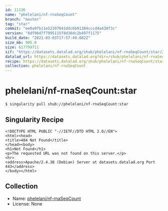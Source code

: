 ```yaml
---
id: 11136
name: "phelelani/nf-rnaSeqCount"
branch: "master"
tag: "star"
commit: "ee0a9fb11e52207041ddc6b91384cccd4a438f3c"
version: "6df96d7f7995115f8d36dc2b497f1175"
build_date: "2021-03-03T17:57:49.082Z"
size_mb: 905.0
size: 617799711
sif: "https://datasets.datalad.org/shub/phelelani/nf-rnaSeqCount/star/2021-03-03-ee0a9fb1-6df96d7f/6df96d7f7995115f8d36dc2b497f1175.sif"
datalad_url: https://datasets.datalad.org?dir=/shub/phelelani/nf-rnaSeqCount/star/2021-03-03-ee0a9fb1-6df96d7f/
recipe: https://datasets.datalad.org/shub/phelelani/nf-rnaSeqCount/star/2021-03-03-ee0a9fb1-6df96d7f/Singularity
collection: phelelani/nf-rnaSeqCount
---
```


# phelelani/nf-rnaSeqCount:star

```bash
$ singularity pull shub://phelelani/nf-rnaSeqCount:star
```

## Singularity Recipe

```singularity
<!DOCTYPE HTML PUBLIC "-//IETF//DTD HTML 2.0//EN">
<html><head>
<title>404 Not Found</title>
</head><body>
<h1>Not Found</h1>
<p>The requested URL was not found on this server.</p>
<hr>
<address>Apache/2.4.38 (Debian) Server at datasets.datalad.org Port 443</address>
</body></html>
```

## Collection

 - Name: [phelelani/nf-rnaSeqCount](https://github.com/phelelani/nf-rnaSeqCount)
 - License: None

